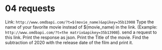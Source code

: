 # 04 requests
Link: `http://www.omdbapi.com/?t=$(movie_name)&apikey=35b13908` 
Type the name of your favorite movie instead of $(movie_name) in the link. (Example: `http://www.omdbapi.com/?t=the matrix&apikey=35b13908`). send a request to this link. Print the response as json.
Print the Title of the movie.
Find the subtraction of 2020 with the release date of the film and print it.

